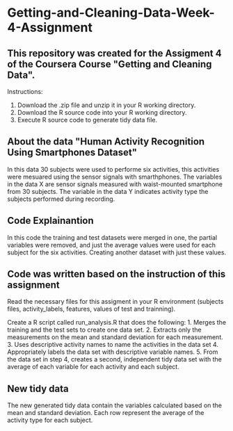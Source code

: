 # Getting-and-Cleaning-Data-Week-4-Assignment

## This repository was created for the Assigment 4 of the Coursera Course "Getting and Cleaning Data".
Instructions:
1) Download the .zip file and unzip it in your R working directory.
2) Download the R source code into your R working directory.
3) Execute R source code to generate tidy data file.

## About the data "Human Activity Recognition Using Smartphones Dataset"
In this data 30 subjects were used to performe six activities, this activities were mesuared using the sensor signals with smarthphones. 
The variables in the data X are sensor signals measured with waist-mounted smartphone from 30 subjects. 
The variable in the data Y indicates activity type the subjects performed during recording.

## Code Explainantion
In this code the training and test datasets were merged in one, the partial variables were removed, and just the average values were used for each subject for the six activities. Creating another dataset with just these values.

## Code was written based on the instruction of this assignment
Read the necessary files for this assigment in your R environment (subjects files, activity_labels, features, values of test and trainning). 

Create a R script called run_analysis.R that does the following:
    1. Merges the training and the test sets to create one data set.
    2. Extracts only the measurements on the mean and standard deviation for each measurement.
    3. Uses descriptive activity names to name the activities in the data set
    4. Appropriately labels the data set with descriptive variable names.
    5. From the data set in step 4, creates a second, independent tidy data set with the average of each variable for each activity and each subject.

## New tidy data
The new generated tidy data contain the variables calculated based on the mean and standard deviation. Each row represent the average of the activity type for each subject. 


